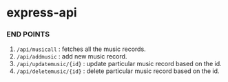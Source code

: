 # express-api

### END POINTS
1. `/api/musicall` : fetches all the music records.
2. `/api/addmusic` : add new music record.
3. `/api/updatemusic/{id}` : update particular music record based on the id.
4. `/api/deletemusic/{id}` : delete particular music record based on the id.
